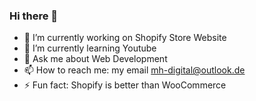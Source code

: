 ### Hi there 👋

- 🔭 I’m currently working on Shopify Store Website
- 🌱 I’m currently learning Youtube
- 💬 Ask me about Web Development
- 📫 How to reach me: my email mh-digital@outlook.de
- ⚡ Fun fact: Shopify is better than WooCommerce

